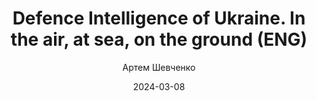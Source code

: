 ---
layout: default
modal-id: 51
date: 2024-03-08
title: Defence Intelligence of Ukraine. In the air, at sea, on the ground (ENG)
author: Артем Шевченко
author_label: Автор
img: voyenna-rozvidka-ukrainy-artme-shevchenko.jpg
project-date: 2023
category: Нон-фікшн
status: available
description: "This edition is a documentary chronical of the most successful combat operations carried out by the Defence Intelligence of Ukraine in 2022-2023. How they broke through the air to Azovstal, how they liberated Zmiinyi Island and Kharkiv region, how they shot down Russian ace pilots. Stories are told by the people involved in those operations. The publication provides QR codes with links to the author's videos that formed the core of the book.

The foreword is written by the Chief of the Defence Intelligence of Ukraine, Lieutenant General Kyrylo Budanov."
---